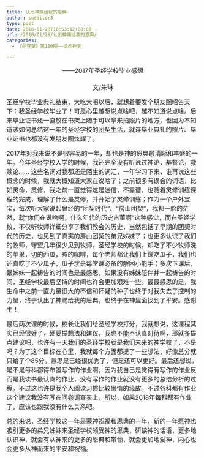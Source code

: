 ```yaml
---
title: 认出神赐给我的恩典
author: sweditor3
type: post
date: 2018-01-28T10:53:12+00:00
url: /2018/01/28/认出神赐给我的恩典/
categories:
  - 《＠守望》第110期——读点神学

---
```

<p style="text-align: center;">
  <span style="font-size: 12pt;">——2017年圣经学校毕业感想</span><br /> <span style="font-size: 12pt;"><br /> 文/朱琳</span>
</p>

<span style="font-size: 12pt;">圣经学校毕业典礼结束，大吃大喝以后，就想着要发个朋友圈昭告天下：我圣经学校毕业了！可是心里越想说点啥吧，越不知道说点啥。后来毕业证书还一直放在书架上随手可以拿来拍照片的地方，也因为不知道该如何总结这一年的圣经学校的团契生活，就连毕业典礼的照片、毕业证书也都没有发朋友圈炫耀了。</span>

<span style="font-size: 12pt;">2017年对我来说不是很容易的一年，却也是神的恩典最清晰和丰盛的一年。今年圣经学校入学的时候，我还完全没有听说过神论，基督论，救赎论…… 这些名词对我都还是陌生的词汇，一年学习下来，谁再说这些概念的时候，我就大概知道大家在说啥了；之前很多有误会的词语，比如灵命，灵修，我之前一直觉得这是迷信，不靠谱，也随着灵修训练课程的完成，理解了什么是灵修，并开始了灵修训练；作为一个户外宝宝，每次听大家说起曾经的“团契时代”、“房山团契”，我都一脸的茫然，就“你们在说啥啊，什么年代的历史古董啊”这种感觉，而在圣经学校，不仅听牧师详细分享了我们教会的历史，当然包括了早期的团契时代的历史，也见到了真实的房山团契的弟兄姊妹了；也更多认识了我们的牧师，守望几年很少见到牧师，圣经学校的时候，却吃了不少牧师洗的苹果，切的西瓜，煮的咖啡，每个老师都让我们上课吃瓜子，我们也还真吃了不少瓜子，瓜子才是每堂课必备的解困小能手；多次下课后，跟姊妹一起祷告的时间也是最感恩，如果没有姊妹陪伴并一起祷告的时间，圣经学校最后坚持的时间也许会更加艰难一些。最最感恩的是，我生命中之前一直力量很大的不信和怀疑的种子也终于对我失去了控制的力量，终于认出了神赐给我的恩典，也终于在神里面找到了平安。感谢主！</span>

<span style="font-size: 12pt;">最后两次课的时候，校长让我们给圣经学校打分，我就想说，这课程其实已经很好了，硬要提想法和建议，我也不能不认真对待啊，那就多提点建议吧，也许有一天我们的圣经学校就是我们未来的神学校了，不是吗？为了这个目标在心里，我就每个方面都提了一些想法，好像总分就只给了个85分。意思是已经很优秀了，但是还可以更好。最后还想说，是不是每科都得布置写作的作业啊，因为我自己是觉得有写作的作业反而是我读书最认真的作业，没有写作的作业就没有更多的总结分析的过程。不过这也许是我个人阅读习惯比较懒惰的缘故。不过各科都有作业这个建议我没有写在问卷调查表上，所以，如果2018年每科都有作业了，应该也跟我没有什么关系吧。</span>

<span style="font-size: 12pt;">总的来说，圣经学校这一年是蒙神祝福和恩典的一年，新的一年愿神也吸引更多的弟兄姊妹来圣经学校领受神的恩典，研读神的话语，更多地认识神，就会有从神来的更多的恩典和带领，就会更加地爱神，内心也会更多从神而来的平安和祝福。</span>

&nbsp;